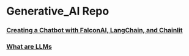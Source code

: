 # Generative_AI Repo
### [Creating a Chatbot with FalconAI, LangChain, and Chainlit](https://www.analyticsvidhya.com/blog/2023/07/creating-a-chatbot-with-falconai-langchain-and-chainlit/)
### [What are LLMs](https://www.analyticsvidhya.com/blog/2023/03/an-introduction-to-large-language-models-llms/)

